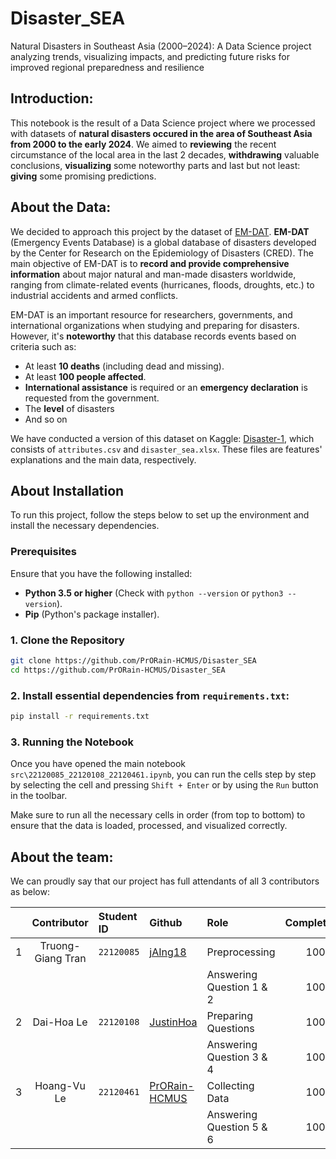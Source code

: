 # Disaster_SEA
Natural Disasters in Southeast Asia (2000–2024): A Data Science project analyzing trends, visualizing impacts, and predicting future risks for improved regional preparedness and resilience


## Introduction:

This notebook is the result of a Data Science project where we processed with datasets of **natural disasters occured in the area of Southeast Asia from 2000 to the early 2024**. We aimed to **reviewing** the recent circumstance of the local area in the last 2 decades, **withdrawing** valuable conclusions, **visualizing** some noteworthy parts and last but not least: **giving** some promising predictions.


## About the Data:

We decided to approach this project by the dataset of [EM-DAT](https://www.emdat.be/). **EM-DAT** (Emergency Events Database) is a global database of disasters developed by the Center for Research on the Epidemiology of Disasters (CRED). The main objective of EM-DAT is to **record and provide comprehensive information** about major natural and man-made disasters worldwide, ranging from climate-related events (hurricanes, floods, droughts, etc.) to industrial accidents and armed conflicts. 

EM-DAT is an important resource for researchers, governments, and international organizations when studying and preparing for disasters. However, it's **noteworthy** that this database records events based on criteria such as:
- At least **10 deaths** (including dead and missing).
- At least **100 people affected**.
- **International assistance** is required or an **emergency declaration** is requested from the government.
- The **level** of disasters
- And so on

We have conducted a version of this dataset on Kaggle: [Disaster-1](https://www.kaggle.com/datasets/hoangvu128/disaster-1  ), which consists of `attributes.csv` and `disaster_sea.xlsx`. These files are features' explanations and the main data, respectively.

## About Installation

To run this project, follow the steps below to set up the environment and install the necessary dependencies.

### Prerequisites

Ensure that you have the following installed:

- **Python 3.5 or higher** (Check with `python --version` or `python3 --version`).
- **Pip** (Python's package installer).

### 1. Clone the Repository

```bash
git clone https://github.com/PrORain-HCMUS/Disaster_SEA
cd https://github.com/PrORain-HCMUS/Disaster_SEA
```

### 2. Install essential dependencies from `requirements.txt`:

```bash
pip install -r requirements.txt
```

### 3. Running the Notebook

Once you have opened the main notebook `src\22120085_22120108_22120461.ipynb`, you can run the cells step by step by selecting the cell and pressing `Shift + Enter` or by using the `Run` button in the toolbar.

Make sure to run all the necessary cells in order (from top to bottom) to ensure that the data is loaded, processed, and visualized correctly.

##  About the team:  
We can proudly say that our project has full attendants of all 3 contributors as below:

|   | Contributor | Student ID | Github | Role | Completeness |
|:------:|:-------:|:------|:------|:----------------|:-------------:|
| 1 | Truong-Giang Tran | `22120085` | [jAIng18](https://github.com/jAIng18) | Preprocessing | 100% |
|   |  |  |  | Answering Question 1 & 2 | 100% |
| 2 |  Dai-Hoa Le | `22120108` | [JustinHoa](https://github.com/JustinHoa) | Preparing Questions | 100% |
|   |  |  |  | Answering Question 3 & 4 | 100% |
| 3 |  Hoang-Vu Le | `22120461` | [PrORain-HCMUS](https://github.com/PrORain-HCMUS) | Collecting Data | 100% |
|   |  |  |  | Answering Question 5 & 6 | 100% |

